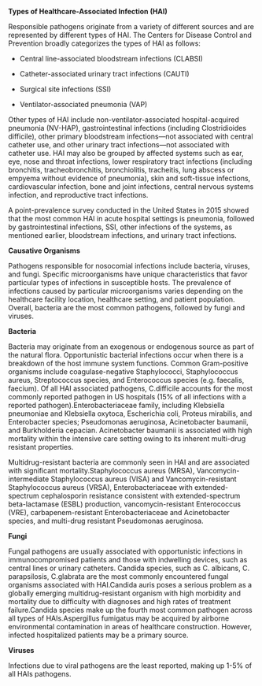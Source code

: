 **Types of Healthcare-Associated Infection (HAI)**

Responsible pathogens originate from a variety of different sources and are represented by different types of HAI. The Centers for Disease Control and Prevention broadly categorizes the types of HAI as follows:

- Central line-associated bloodstream infections (CLABSI)

- Catheter-associated urinary tract infections (CAUTI)

- Surgical site infections (SSI)

- Ventilator-associated pneumonia (VAP)

Other types of HAI include non-ventilator-associated hospital-acquired pneumonia (NV-HAP), gastrointestinal infections (including Clostridioides difficile), other primary bloodstream infections—not associated with central catheter use, and other urinary tract infections—not associated with catheter use. HAI may also be grouped by affected systems such as ear, eye, nose and throat infections, lower respiratory tract infections (including bronchitis, tracheobronchitis, bronchiolitis, tracheitis, lung abscess or empyema without evidence of pneumonia), skin and soft-tissue infections, cardiovascular infection, bone and joint infections, central nervous systems infection, and reproductive tract infections.

A point-prevalence survey conducted in the United States in 2015 showed that the most common HAI in acute hospital settings is pneumonia, followed by gastrointestinal infections, SSI, other infections of the systems, as mentioned earlier, bloodstream infections, and urinary tract infections.

**Causative Organisms**

Pathogens responsible for nosocomial infections include bacteria, viruses, and fungi. Specific microorganisms have unique characteristics that favor particular types of infections in susceptible hosts. The prevalence of infections caused by particular microorganisms varies depending on the healthcare facility location, healthcare setting, and patient population. Overall, bacteria are the most common pathogens, followed by fungi and viruses.

**Bacteria**

Bacteria may originate from an exogenous or endogenous source as part of the natural flora. Opportunistic bacterial infections occur when there is a breakdown of the host immune system functions. Common Gram-positive organisms include coagulase-negative Staphylococci, Staphylococcus aureus, Streptococcus species, and Enterococcus species (e.g. faecalis, faecium). Of all HAI associated pathogens, C.difficile accounts for the most commonly reported pathogen in US hospitals (15% of all infections with a reported pathogen).Enterobacteriaceae family, including Klebsiella pneumoniae and Klebsiella oxytoca, Escherichia coli, Proteus mirabilis, and Enterobacter species; Pseudomonas aeruginosa, Acinetobacter baumanii, and Burkholderia cepacian. Acinetobacter baumanii is associated with high mortality within the intensive care setting owing to its inherent multi-drug resistant properties.

Multidrug-resistant bacteria are commonly seen in HAI and are associated with significant mortality.Staphylococcus aureus (MRSA), Vancomycin-intermediate Staphylococcus aureus (VISA) and Vancomycin-resistant Staphylococcus aureus (VRSA), Enterobacteriaceae with extended-spectrum cephalosporin resistance consistent with extended-spectrum beta-lactamase (ESBL) production, vancomycin-resistant Enterococcus (VRE), carbapenem-resistant Enterobacteriaceae and Acinetobacter species, and multi-drug resistant Pseudomonas aeruginosa.

**Fungi**

Fungal pathogens are usually associated with opportunistic infections in immunocompromised patients and those with indwelling devices, such as central lines or urinary catheters. Candida species, such as C. albicans, C. parapsilosis, C.glabrata are the most commonly encountered fungal organisms associated with HAI.Candida auris poses a serious problem as a globally emerging multidrug-resistant organism with high morbidity and mortality due to difficulty with diagnoses and high rates of treatment failure.Candida species make up the fourth most common pathogen across all types of HAIs.Aspergillus fumigatus may be acquired by airborne environmental contamination in areas of healthcare construction. However, infected hospitalized patients may be a primary source.

**Viruses**

Infections due to viral pathogens are the least reported, making up 1-5% of all HAIs pathogens.